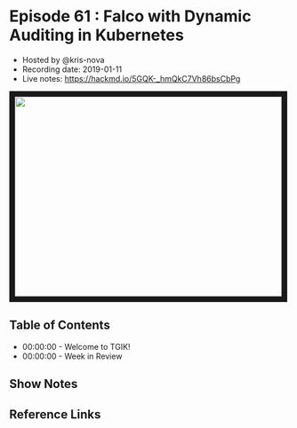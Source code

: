 # Episode 61 : Falco with Dynamic Auditing in Kubernetes

- Hosted by @kris-nova
- Recording date: 2019-01-11
- Live notes: https://hackmd.io/5GQK-_hmQkC7Vh86bsCbPg

<!--- Thumbnailed embed of the video, n8Xo_ghCIOSY is the video id from the youtube url --->

<a href="https://www.youtube.com/watch?v=fjoxmTeh3Fk
" target="_blank"><img src="http://img.youtube.com/vi/fjoxmTeh3Fk/hqdefault.jpg" width="480" height="360" border="10" /></a>

## Table of Contents

- 00:00:00 - Welcome to TGIK!
- 00:00:00 - Week in Review

## Show Notes


## Reference Links
